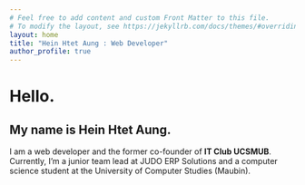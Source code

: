 ```yaml
---
# Feel free to add content and custom Front Matter to this file.
# To modify the layout, see https://jekyllrb.com/docs/themes/#overriding-theme-defaults
layout: home
title: "Hein Htet Aung : Web Developer"
author_profile: true
---
```


# Hello.
## My name is Hein Htet Aung.
I am a web developer and the former co-founder of **IT Club UCSMUB**. Currently, I’m a junior team lead at JUDO ERP Solutions and a computer science student at the University of Computer Studies (Maubin).
